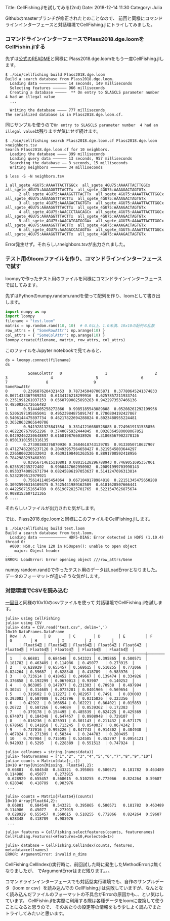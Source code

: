 Title: CellFishing.jlを試してみる(2nd)
Date: 2018-12-14 11:30
Category: Julia

Githubのmasterブランチが修正されたとのことなので、
前回と同様にコマンドラインインターフェースと対話環境でCellFishing.jlにトライしてみました。

### コマンドラインインターフェースでPlass2018.dge.loomをCellFishin.jlする

先ずは[公式のREADME](https://github.com/bicycle1885/CellFishing.jl/blob/master/README.md)と同様に
Plass2018.dge.loomをもう一度CellFishing.jlします。

```
$ ./bin/cellfishing build Plass2018.dge.loom
Build a search database from Plass2018.dge.loom.
  Loading data ―――――――――――― 14 seconds, 149 milliseconds
  Selecting features ―――――― 966 milliseconds
  Creating a database ―――――  ** On entry to SLASCLS parameter number  4 had an illegal value
  ...
  
  Writing the database ―――― 777 milliseconds
The serialized database is in Plass2018.dge.loom.cf.
```
同じサンプルを使うので`On entry to SLASCLS parameter number  4 had an illegal value`は残りますが気にせず続けます。

```
$ ./bin/cellfishing search Plass2018.dge.loom.cf Plass2018.dge.loom >neighbors.tsv
Search Plass2018.dge.loom.cf for 10 neighbors.
  Loading the database ―――― 399 milliseconds
  Loading query data ―――――― 13 seconds, 957 milliseconds
  Searching the database ―― 3 seconds, 15 milliseconds
  Writing neighbors ――――――― 34 milliseconds
  
$ less -S -N neighbors.tsv 

1 all_sgete_4GU75:AAAATTACTTGGCx  all_sgete_4GU75:AAAATTACTTGGCx  all_sgete_4GU75:AAAAGGTTTACTTx  all_sgete_4GU75:AAAAGACTAGTGTx  
      2 all_sgete_4GU75:AAAAGGTTTACTTx  all_sgete_4GU75:AAAATTACTTGGCx  all_sgete_4GU75:AAAAGGTTTACTTx  all_sgete_4GU75:AAAAGACTAGTGTx  
      3 all_sgete_4GU75:AAAAGACTAGTGTx  all_sgete_4GU75:AAAATTACTTGGCx  all_sgete_4GU75:AAAAGGTTTACTTx  all_sgete_4GU75:AAAAGACTAGTGTx  
      4 all_sgete_4GU75:AAACCCTAACAGCx  all_sgete_4GU75:AAAATTACTTGGCx  all_sgete_4GU75:AAAAGGTTTACTTx  all_sgete_4GU75:AAAAGACTAGTGTx  
      5 all_sgete_4GU75:AAACATGATGCGAx  all_sgete_4GU75:AAAATTACTTGGCx  all_sgete_4GU75:AAAAGGTTTACTTx  all_sgete_4GU75:AAAAGACTAGTGTx  
      6 all_sgete_4GU75:AAAGACCACAGTGx  all_sgete_4GU75:AAAATTACTTGGCx  all_sgete_4GU75:AAAAGGTTTACTTx  all_sgete_4GU75:AAAAGACTAGTGTx  
```
Error発生せず。それらしいneighbors.tsvが出力されました。


### テスト用のloomファイルを作り、コマンドラインインターフェースで試す

loompyで作ったテスト用のファイルを同様にコマンドラインインターフェースで試してみます。

先ずはPythonのnumpy.random.randを使って配列を作り、loomとして書き出します。
```python
import numpy as np
import loompy
filename = "test.loom"
matrix = np.random.rand(10, 10)  # 0.0以上、1.0未満、10x10の配列の乱数
row_attrs = { "SomeRowAttr": np.arange(10) }
col_attrs = { "SomeColAttr": np.arange(10) }
loompy.create(filename, matrix, row_attrs, col_attrs)
```
このファイルをJupyter notebookで見てみると、
```
ds = loompy.connect(filename)
ds

          SomeColAttr	0	                1	                  2	                3	                4	                5	                6	                  7	                8	                 9
SomeRowAttr	 	 	 	 	 	 	 	 	 	 	 
0	 	0.2396876204321453	0.7873450487005871	0.37780645241374833	0.8671433367989253	0.6134126218299916	0.6257857211933744	0.2351991261037153	0.05687990825893263	0.9422973537466136	0.4850026172656482
1	 	0.5144405258272866	0.9985185543089808	0.05208261292199956	0.5206197195865041	0.49523984875891747	0.7786804192427867	0.5406144475897734	0.46217822694288824	0.8023488955224481	0.36528632965640706
2	 	0.9419281325841554	0.33141216680528085	0.7249619131535856	0.4822207679952296	0.3740075932444845	0.0028364580008067852	0.04292462230648897	0.6168198766038926	0.31808567902378126	0.05013101551316135
3	 	0.27300380376870936	0.3684618743139705	0.9133050710627907	0.47127482205237126	0.20493957564658427	0.3219545803644297	0.2265000220532043	0.46393198401263536	0.8891700592418956	0.7842988293468391
4	 	0.03956714615110801	0.08015128296788943	0.7469051695357061	0.625519235272402	0.9960447662950902	0.20891999703998143	0.09333740092671794	0.08245896197053637	0.5141247696313814	0.5232399512979921
5	 	0.7561411405454064	0.6671049178984818	0.22151345475650208	0.30925906316109375	0.7425441989162589	0.6181628507666441	0.4422587152654789	0.6619072825701765	0.5221547626875674	0.9088153607121365
6 ....
```
それらしいファイルが出力された気がします。

では、Plass2018.dge.loomと同様にこのファイルをCellFishing.jlします。

```
$ ./bin/cellfishing build test.loom
Build a search database from test.loom.
  Loading data ―――――――――――― HDF5-DIAG: Error detected in HDF5 (1.10.4) thread 0:
  #000: H5O.c line 120 in H5Oopen(): unable to open object
    major: Object header
...
ERROR: LoadError: Error opening object ///row_attrs/Gene
```

numpy.random.rand()で作ったテスト用のデータはLoadErrorとなりました。
データのフォーマットが違いそうな気がします。


### 対話環境でCSVを読み込む

[一回目](https://dogrunjp.github.io/cellfishingjlwoshi-shitemiru.html)と同様の10x10のcsvファイルを使って
対話環境でCellFishing.jlを試します。

```
julia> using CellFishing
julia> using CSV
julia> data = CSV.read("test.csv", delim=',')
10×10 DataFrames.DataFrame
│ Row │ A        │ B        │ C        │ D        │ E         │ F        │ G        │ H         │ I         │ J         │
│     │ Float64⍰ │ Float64⍰ │ Float64⍰ │ Float64⍰ │ Float64⍰  │ Float64⍰ │ Float64⍰ │ Float64⍰  │ Float64⍰  │ Float64⍰  │
├─────┼──────────┼──────────┼──────────┼──────────┼───────────┼──────────┼──────────┼───────────┼───────────┼───────────┤
│ 1   │ 0.66881  │ 0.684548 │ 0.543321 │ 0.395865 │ 0.580571  │ 0.181782 │ 0.463489 │ 0.114986  │ 0.45077   │ 0.273915  │
│ 2   │ 0.628929 │ 0.655457 │ 0.568615 │ 0.510255 │ 0.772066  │ 0.824264 │ 0.59687  │ 0.628348  │ 0.418789  │ 0.983976  │
│ 3   │ 0.723614 │ 0.418452 │ 0.249667 │ 0.139474 │ 0.334926  │ 0.376858 │ 0.192299 │ 0.0670013 │ 0.93907   │ 0.140252  │
│ 4   │ 0.963905 │ 0.147077 │ 0.231303 │ 0.70938  │ 0.497994  │ 0.30241  │ 0.314685 │ 0.0725281 │ 0.0401966 │ 0.569654  │
│ 5   │ 0.319602 │ 0.112272 │ 0.982957 │ 0.7491   │ 0.830083  │ 0.393083 │ 0.687088 │ 0.343796  │ 0.0315826 │ 0.323356  │
│ 6   │ 0.42922  │ 0.166654 │ 0.162221 │ 0.864021 │ 0.015853  │ 0.20722  │ 0.687266 │ 0.44684   │ 0.0539362 │ 0.172383  │
│ 7   │ 0.379178 │ 0.154495 │ 0.485539 │ 0.824225 │ 0.429369  │ 0.674071 │ 0.184348 │ 0.647457  │ 0.0908948 │ 0.729107  │
│ 8   │ 0.816236 │ 0.825931 │ 0.801143 │ 0.211432 │ 0.671175  │ 0.678665 │ 0.141858 │ 0.713245  │ 0.0540037 │ 0.0674242 │
│ 9   │ 0.737016 │ 0.995226 │ 0.847743 │ 0.914302 │ 0.484938  │ 0.467824 │ 0.271309 │ 0.58344   │ 0.244783  │ 0.280495  │
│ 10  │ 0.707984 │ 0.715595 │ 0.524505 │ 0.453797 │ 0.0954121 │ 0.942033 │ 0.5295   │ 0.228389  │ 0.551513  │ 0.747924  │

julia> cellnames = string.(names(data))
julia> featurenames = ["1","2", "3","4","5","6","7","8","9","10"]
julia> counts = Matrix(data[:,:])
10×10 Array{Union{Missing, Float64},2}:
 0.66881   0.684548  0.543321  0.395865  0.580571   0.181782  0.463489  0.114986   0.45077    0.273915 
 0.628929  0.655457  0.568615  0.510255  0.772066   0.824264  0.59687   0.628348   0.418789   0.983976 
 ...
 
julia> counts = Matrix{Float64}(counts)
10×10 Array{Float64,2}:
 0.66881   0.684548  0.543321  0.395865  0.580571   0.181782  0.463489  0.114986   0.45077    0.273915 
 0.628929  0.655457  0.568615  0.510255  0.772066   0.824264  0.59687   0.628348   0.418789   0.983976 
 ...
 
julia> features = CellFishing.selectfeatures(counts, featurenames)
CellFishing.Features(<#features=10,#selected=1>)

julia> database = CellFishing.CellIndex(counts, features, metadata=cellnames)
ERROR: ArgumentError: invalid n_dims

```
CellFishing.CellIndex()実行時に、前回試した時に発生したMethodErrorは無くなりましたが、
でArgumentErrorはまだ残ります。。。

コマンドラインインターフェースでも対話型実行環境でも、自作のサンプルデータ（loom or csv）を読み込んでの
CellFishing.jlは失敗していますが、なんとなく読み込んだファイルのフォーマットの不具合がErrorの原因かも、、とい気はしています。
CellFishin.jlを実際に利用する際は各種データをloomに変換して使うことになると思うので、
そのあたりの設定等の情報をもう少しよく読んでまたトライしてみたいと思います。

